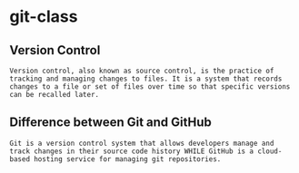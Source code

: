 # git-class
## Version Control
    Version control, also known as source control, is the practice of tracking and managing changes to files. It is a system that records changes to a file or set of files over time so that specific versions can be recalled later.

## Difference between Git and GitHub
    Git is a version control system that allows developers manage and track changes in their source code history WHILE GitHub is a cloud-based hosting service for managing git repositories.